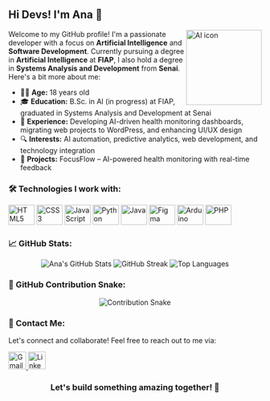 <h2 align="left">Hi Devs! I'm Ana 👋</h2>

<img align="right" height="150" src="https://cdn.jsdelivr.net/gh/devicons/devicon/icons/ai/ai-original.svg" alt="AI icon" />

<p align="left">Welcome to my GitHub profile! I'm a passionate developer with a focus on <strong>Artificial Intelligence</strong> and <strong>Software Development</strong>. Currently pursuing a degree in <strong>Artificial Intelligence</strong> at <strong>FIAP</strong>, I also hold a degree in <strong>Systems Analysis and Development</strong> from <strong>Senai</strong>. Here's a bit more about me:</p>

<ul align="left">
  <li>👩‍💻 <strong>Age:</strong> 18 years old</li>
  <li>🎓 <strong>Education:</strong> B.Sc. in AI (in progress) at FIAP, graduated in Systems Analysis and Development at Senai</li>
  <li>💼 <strong>Experience:</strong> Developing AI-driven health monitoring dashboards, migrating web projects to WordPress, and enhancing UI/UX design</li>
  <li>🔍 <strong>Interests:</strong> AI automation, predictive analytics, web development, and technology integration</li>
  <li>🌟 <strong>Projects:</strong> FocusFlow – AI-powered health monitoring with real-time feedback</li>
</ul>

### 🛠️ Technologies I work with:

<div align="left">
  <img src="https://cdn.jsdelivr.net/gh/devicons/devicon/icons/html5/html5-original.svg" height="40" width="52" alt="HTML5" />
  <img src="https://cdn.jsdelivr.net/gh/devicons/devicon/icons/css3/css3-original.svg" height="40" width="52" alt="CSS3" />
  <img src="https://cdn.jsdelivr.net/gh/devicons/devicon/icons/javascript/javascript-original.svg" height="40" width="52" alt="JavaScript" />
  <img src="https://cdn.jsdelivr.net/gh/devicons/devicon/icons/python/python-original.svg" height="40" width="52" alt="Python" />
  <img src="https://cdn.jsdelivr.net/gh/devicons/devicon/icons/java/java-original.svg" height="40" width="52" alt="Java" />
  <img src="https://cdn.jsdelivr.net/gh/devicons/devicon/icons/figma/figma-original.svg" height="40" width="52" alt="Figma" />
  <img src="https://cdn.jsdelivr.net/gh/devicons/devicon/icons/arduino/arduino-original.svg" height="40" width="52" alt="Arduino" />
  <img src="https://cdn.jsdelivr.net/gh/devicons/devicon/icons/php/php-original.svg" height="40" width="52" alt="PHP" />
</div>

### 📈 GitHub Stats:

<div align="center">
  <img src="https://github-readme-stats.vercel.app/api?username=ana-dev&show_icons=true&theme=radical" alt="Ana's GitHub Stats" />
  <img src="https://github-readme-streak-stats.herokuapp.com/?user=ana-dev&theme=radical" alt="GitHub Streak" />
  <img src="https://github-readme-stats.vercel.app/api/top-langs/?username=ana-dev&layout=compact&theme=radical" alt="Top Languages" />
</div>

### 🐍 GitHub Contribution Snake:

<div align="center">
  <img src="https://raw.githubusercontent.com/ana-dev/ana-dev/output/github-contribution-grid-snake.svg" alt="Contribution Snake" />
</div>

### 💬 Contact Me:

<p align="left">Let's connect and collaborate! Feel free to reach out to me via:</p>

<a href="mailto:anaoliveira4267@gmail.com" target="_blank">
  <img src="https://img.shields.io/static/v1?message=Gmail&logo=gmail&label=&color=D14836&logoColor=white&labelColor=&style=flat" height="35" alt="Gmail" />
</a>
<a href="https://www.linkedin.com/in/ana-ara%C3%BAjo-677592212" target="_blank">
  <img src="https://img.shields.io/static/v1?message=LinkedIn&logo=linkedin&label=&color=0077B5&logoColor=white&labelColor=&style=flat" height="35" alt="LinkedIn" />
</a>

<h3 align="center">Let's build something amazing together! 🚀</h3>

